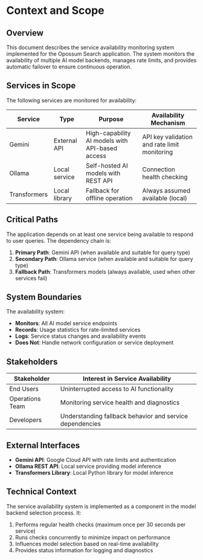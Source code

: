 # Context and Scope

## Overview

This document describes the service availability monitoring system implemented for the Opossum Search application. The
system monitors the availability of multiple AI model backends, manages rate limits, and provides automatic failover to
ensure continuous operation.

## Services in Scope

The following services are monitored for availability:

| Service      | Type          | Purpose                                         | Availability Mechanism                       |
|--------------|---------------|-------------------------------------------------|----------------------------------------------|
| Gemini       | External API  | High-capability AI models with API-based access | API key validation and rate limit monitoring |
| Ollama       | Local service | Self-hosted AI models with REST API             | Connection health checking                   |
| Transformers | Local library | Fallback for offline operation                  | Always assumed available (local)             |

## Critical Paths

The application depends on at least one service being available to respond to user queries. The dependency chain is:

1. **Primary Path**: Gemini API (when available and suitable for query type)
2. **Secondary Path**: Ollama service (when available and suitable for query type)
3. **Fallback Path**: Transformers models (always available, used when other services fail)

## System Boundaries

The availability system:

- **Monitors**: All AI model service endpoints
- **Records**: Usage statistics for rate-limited services
- **Logs**: Service status changes and availability events
- **Does Not**: Handle network configuration or service deployment

## Stakeholders

| Stakeholder     | Interest in Service Availability                         |
|-----------------|----------------------------------------------------------|
| End Users       | Uninterrupted access to AI functionality                 |
| Operations Team | Monitoring service health and diagnostics                |
| Developers      | Understanding fallback behavior and service dependencies |

## External Interfaces

- **Gemini API**: Google Cloud API with rate limits and authentication
- **Ollama REST API**: Local service providing model inference
- **Transformers Library**: Local Python library for model inference

## Technical Context

The service availability system is implemented as a component in the model backend selection process. It:

1. Performs regular health checks (maximum once per 30 seconds per service)
2. Runs checks concurrently to minimize impact on performance
3. Influences model selection based on real-time availability
4. Provides status information for logging and diagnostics